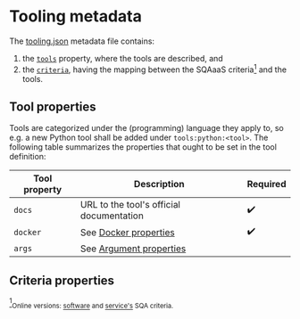# Tooling metadata
The [tooling.json](tooling.json) metadata file contains:
1) the [`tools`](#tool-properties) property, where the tools are described, and
2) the [`criteria`](#criteria-properties), having the mapping between the SQAaaS criteria<a href="#note1" id="note1ref"><sup>1</sup></a> and the tools.

## Tool properties
Tools are categorized under the (programming) language they apply to, so e.g. a new Python tool shall be added under `tools:python:<tool>`. The following table summarizes the properties that ought to be set in the tool definition:

| Tool property | Description | Required |
| ------------- | ----------- | -------- |
| `docs` | URL to the tool's official documentation | :heavy_check_mark: |
| `docker` | See [Docker properties]() | :heavy_check_mark: |
| `args` | See [Argument properties]() | |

## Criteria properties



<a id="note1" href="#note1ref"><sup>1</sup></a><sub>Online versions: [software](https://indigo-dc.github.io/sqa-baseline/) and [service's](https://eosc-synergy.github.io/service-qa-baseline/) SQA criteria.</sub>
